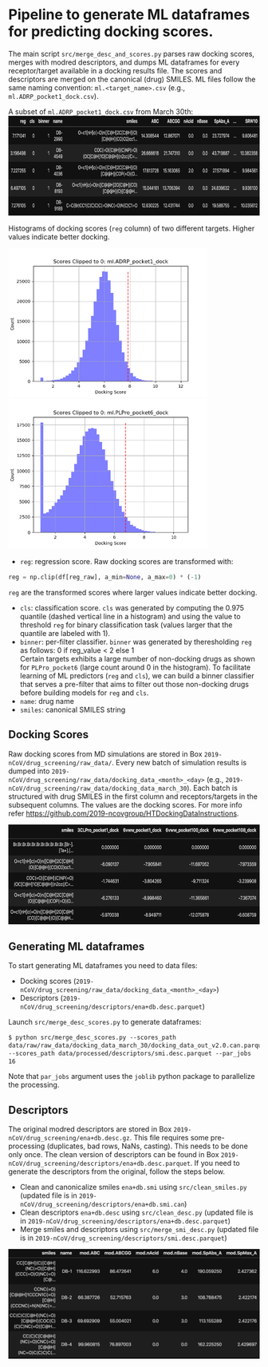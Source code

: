 # Pipeline to generate ML dataframes for predicting docking scores.

The main script `src/merge_desc_and_scores.py` parses raw docking scores, merges with modred descriptors, and dumps ML dataframes for every receptor/target available in a docking results file. The scores and descriptors are merged on the canonical (drug) SMILES. ML files follow the same naming convention: `ml.<target_name>.csv` (e.g., `ml.ADRP_pocket1_dock.csv`).

A subset of `ml.ADRP_pocket1_dock.csv` from March 30th:
<img src="figs/ML-df-example.png" alt="drawing" height="200"/>

Histograms of docking scores (`reg` column) of two different targets. Higher values indicate better docking.

<img src="figs/dock.score.bin.ml.ADRP_pocket1_dock.png" alt="drawing" width="400"/> <img src="figs/dock.score.bin.ml.PLPro_pocket6_dock.png" alt="drawing" width="400"/>

- `reg`: regression score. Raw docking scores are transformed with:
```python
reg = np.clip(df[reg_raw], a_min=None, a_max=0) * (-1)
```
`reg` are the transformed scores where larger values indicate better docking.
- `cls`: classification score. `cls` was generated by computing the 0.975 quantile (dashed vertical line in a histogram) and using the value to threshold `reg` for binary classification task (values larger that the quantile are labeled with 1).
- `binner`: per-filter classifier. `binner` was generated by theresholding `reg` as follows: 0 if reg_value < 2 else 1 <br>
Certain targets exhibits a large number of non-docking drugs as shown for `PLPro_pocket6` (large count around 0 in the histogram). To facilitate learning of ML predictors (`reg` and `cls`), we can build a binner classifier that serves a pre-filter that aims to filter out those non-docking drugs before building models for `reg` and `cls`.
- `name`: drug name
- `smiles`: canonical SMILES string

## Docking Scores
Raw docking scores from MD simulations are stored in Box `2019-nCoV/drug_screening/raw_data/`. Every new batch of simulation results is dumped into `2019-nCoV/drug_screening/raw_data/docking_data_<month>_<day>` (e.g., `2019-nCoV/drug_screening/raw_data/docking_data_march_30`).
Each batch is structured with drug SMILES in the first column and receptors/targets in the subsequent columns. The values are the docking scores. For more info refer https://github.com/2019-ncovgroup/HTDockingDataInstructions.

<img src="figs/docking-results-example.png" alt="drawing" height="200"/>

## Generating ML dataframes
To start generating ML dataframes you need to data files:
- Docking scores (`2019-nCoV/drug_screening/raw_data/docking_data_<month>_<day>`)
- Descriptors (`2019-nCoV/drug_screening/descriptors/ena+db.desc.parquet`)

Launch `src/merge_desc_scores.py` to generate dataframes:
```shell script
$ python src/merge_desc_scores.py --scores_path data/raw/raw_data/docking_data_march_30/docking_data_out_v2.0.can.parquet --scores_path data/processed/descriptors/smi.desc.parquet --par_jobs 16
```
Note that `par_jobs` argument uses the `joblib` python package to parallelize the processing.

## Descriptors
The original modred descriptors are stored in Box `2019-nCoV/drug_screening/ena+db.desc.gz`. This file requires some pre-processing (duplicates, bad rows, NaNs, casting). This needs to be done only once. The clean version of descriptors can be found in Box `2019-nCoV/drug_screening/descriptors/ena+db.desc.parquet`. If you need to generate the descriptors from the original, follow the steps below.

- Clean and canonicalize smiles `ena+db.smi` using `src/clean_smiles.py` (updated file is in `2019-nCoV/drug_screening/descriptors/ena+db.smi.can`)
- Clean descriptors `ena+db.desc` using `src/clean_desc.py` (updated file is in `2019-nCoV/drug_screening/descriptors/ena+db.desc.parquet`)
- Merge smiles and descriptors using `src/merge_smi_desc.py` (updated file is in `2019-nCoV/drug_screening/descriptors/smi.desc.parquet`)

<img src="figs/smi-desc-df.png" alt="drawing" height="220"/>
